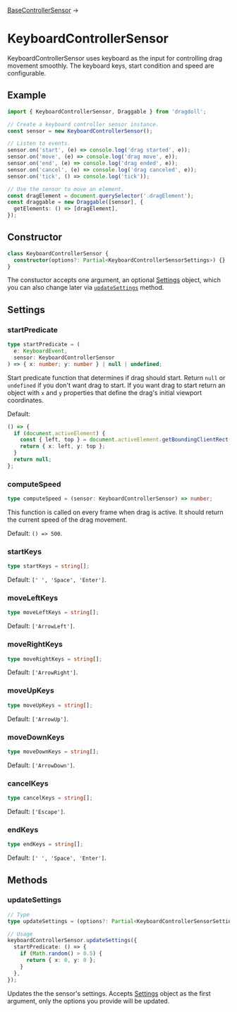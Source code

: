 [BaseControllerSensor](/docs/base-controller-sensor) →

# KeyboardControllerSensor

KeyboardControllerSensor uses keyboard as the input for controlling drag movement smoothly. The keyboard keys, start condition and speed are configurable.

## Example

```ts
import { KeyboardControllerSensor, Draggable } from 'dragdoll';

// Create a keyboard controller sensor instance.
const sensor = new KeyboardControllerSensor();

// Listen to events.
sensor.on('start', (e) => console.log('drag started', e));
sensor.on('move', (e) => console.log('drag move', e));
sensor.on('end', (e) => console.log('drag ended', e));
sensor.on('cancel', (e) => console.log('drag canceled', e));
sensor.on('tick', () => console.log('tick'));

// Use the sensor to move an element.
const dragElement = document.querySelector('.dragElement');
const draggable = new Draggable([sensor], {
  getElements: () => [dragElement],
});
```

## Constructor

```ts
class KeyboardControllerSensor {
  constructor(options?: Partial<KeyboardControllerSensorSettings>) {}
}
```

The constuctor accepts one argument, an optional [Settings](#settings) object, which you can also change later via [`updateSettings`](#updatesettings) method.

## Settings

### startPredicate

```ts
type startPredicate = (
  e: KeyboardEvent,
  sensor: KeyboardControllerSensor
) => { x: number; y: number } | null | undefined;
```

Start predicate function that determines if drag should start. Return `null` or `undefined` if you don't want drag to start. If you want drag to start return an object with `x` and `y` properties that define the drag's initial viewport coordinates.

Default:

```ts
() => {
  if (document.activeElement) {
    const { left, top } = document.activeElement.getBoundingClientRect();
    return { x: left, y: top };
  }
  return null;
};
```

### computeSpeed

```ts
type computeSpeed = (sensor: KeyboardControllerSensor) => number;
```

This function is called on every frame when drag is active. It should return the current speed of the drag movement.

Default: `() => 500`.

### startKeys

```ts
type startKeys = string[];
```

Default: `[' ', 'Space', 'Enter']`.

### moveLeftKeys

```ts
type moveLeftKeys = string[];
```

Default: `['ArrowLeft']`.

### moveRightKeys

```ts
type moveRightKeys = string[];
```

Default: `['ArrowRight']`.

### moveUpKeys

```ts
type moveUpKeys = string[];
```

Default: `['ArrowUp']`.

### moveDownKeys

```ts
type moveDownKeys = string[];
```

Default: `['ArrowDown']`.

### cancelKeys

```ts
type cancelKeys = string[];
```

Default: `['Escape']`.

### endKeys

```ts
type endKeys = string[];
```

Default: `[' ', 'Space', 'Enter']`.

## Methods

### updateSettings

```ts
// Type
type updateSettings = (options?: Partial<KeyboardControllerSensorSettings>) => void;

// Usage
keyboardControllerSensor.updateSettings({
  startPredicate: () => {
    if (Math.random() > 0.5) {
      return { x: 0, y: 0 };
    }
  },
});
```

Updates the the sensor's settings. Accepts [Settings](#settings) object as the first argument, only the options you provide will be updated.
